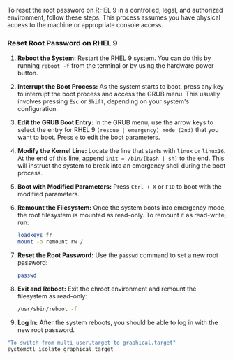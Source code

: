 To reset the root password on RHEL 9 in a controlled, legal, and authorized environment, follow these steps. This process assumes you have physical access to the machine or appropriate console access.

### Reset Root Password on RHEL 9

1. **Reboot the System:**
   Restart the RHEL 9 system. You can do this by running `reboot -f` from the terminal or by using the hardware power button.

2. **Interrupt the Boot Process:**
   As the system starts to boot, press any key to interrupt the boot process and access the GRUB menu. This usually involves pressing `Esc` or `Shift`, depending on your system's configuration.

3. **Edit the GRUB Boot Entry:**
   In the GRUB menu, use the arrow keys to select the entry for RHEL 9 `(rescue | emergency) mode (2nd)` that you want to boot. Press `e` to edit the boot parameters.

4. **Modify the Kernel Line:**
   Locate the line that starts with `linux` or `linux16`. At the end of this line, append `init = /bin/[bash | sh]` to the end. This will instruct the system to break into an emergency shell during the boot process.

5. **Boot with Modified Parameters:**
   Press `Ctrl + X` or `F10` to boot with the modified parameters.

6. **Remount the Filesystem:**
   Once the system boots into emergency mode, the root filesystem is mounted as read-only. To remount it as read-write, run:
   
   ```bash
   loadkeys fr
   mount -o remount rw /
   ```

7. **Reset the Root Password:**
   Use the `passwd` command to set a new root password:
   
   ```bash
   passwd
   ```

8. **Exit and Reboot:**
   Exit the chroot environment and remount the filesystem as read-only:
   
   ```bash
   /usr/sbin/reboot -f
   ```

10. **Log In:**
    After the system reboots, you should be able to log in with the new root password.

```bash
"To switch from multi-user.target to graphical.target"
systemctl isolate graphical.target
```